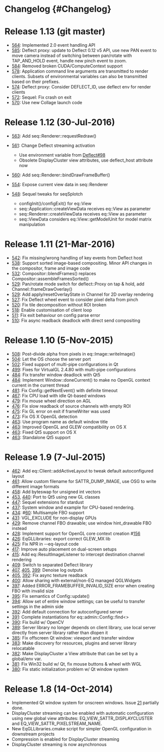 Changelog {#Changelog}
=========

# Release 1.13 (git master)

* [564](https://github.com/Eyescale/Equalizer/pull/564):
  Implemented 2.0 event handling API
* [585](https://github.com/Eyescale/Equalizer/pull/585):
  Deflect proxy: update to Deflect 0.12 v5 API, use new PAN event to move
  camera instead of switching between pan/rotate with TAP_AND_HOLD event,
  handle new pinch event to zoom.
* [584](https://github.com/Eyescale/Equalizer/pull/584):
  Removed broken CUDA/ComputeContext support
* [578](https://github.com/Eyescale/Equalizer/pull/578):
  Application command line arguments are transmitted to render clients.
  Subsets of environmental variables can also be transmitted based on their
  prefixes.
* [574](https://github.com/Eyescale/Equalizer/pull/574):
  Deflect proxy: Consider DEFLECT_ID, use deflect env for render clients
* [572](https://github.com/Eyescale/Equalizer/pull/572):
  Sequel: Fix crash on exit
* [570](https://github.com/Eyescale/Equalizer/pull/570):
  Use new Collage launch code

# Release 1.12 (30-Jul-2016)

* [563](https://github.com/Eyescale/Equalizer/pull/563):
  Add seq::Renderer::requestRedraw()
* [561](https://github.com/Eyescale/Equalizer/pull/561):
  Change Deflect streaming activation

  * Use environment variable from
    [Deflect#98](https://github.com/BlueBrain/Deflect/pull/98)
  * Obsolete DisplayCluster view attributes, use deflect_host attribute now
* [560](https://github.com/Eyescale/Equalizer/pull/560):
  Add seq::Renderer::bindDrawFrameBuffer()
* [554](https://github.com/Eyescale/Equalizer/pull/554):
  Expose current view data in seq::Renderer
* [548](https://github.com/Eyescale/Equalizer/pull/548):
  Sequel tweaks for seqSplotch

  * configInit()/configExit() for eq::View
  * seq::Application::createViewData receives eq::View as parameter
  * seq::Renderer::createViewData receives eq::View as parameter
  * seq::ViewData considers eq::View::getModelUnit for model matrix manipulation


# Release 1.11 (21-Mar-2016)

* [542](https://github.com/Eyescale/Equalizer/pull/542):
  Fix missing/wrong handling of key events from Deflect host
* [538](https://github.com/Eyescale/Equalizer/pull/538):
  Support sorted image-based compositing. Minor API changes in the
  compositor, frame and image code
* [532](https://github.com/Eyescale/Equalizer/pull/532):
  Compositor::blendFrames() replaces Compositor::assembleFramesSorted()
* [529](https://github.com/Eyescale/Equalizer/pull/529):
  Pan/rotate mode switch for deflect::Proxy on tap & hold,
  add Channel::frameDrawOverlay()
* [529](https://github.com/Eyescale/Equalizer/pull/529):
  Add apply/resetOverlayState in Channel for 2D overlay rendering
* [527](https://github.com/Eyescale/Equalizer/pull/527):
  Fix Deflect wheel event to consider pixel delta from pinch
* [520](https://github.com/Eyescale/Equalizer/issues/520):
  Fix tile decomposition without ROI broken
* [518](https://github.com/Eyescale/Equalizer/pull/518):
  Enable customisation of client loop
* [511](https://github.com/Eyescale/Equalizer/pull/511):
  Fix exit behaviour on config parse error
* [510](https://github.com/Eyescale/Equalizer/issues/510):
  Fix async readback deadlock with direct send compositing

# Release 1.10 (5-Nov-2015)

* [508](https://github.com/Eyescale/Equalizer/pull/508):
  Post-divide alpha from pixels in eq::Image::writeImage()
* [504](https://github.com/Eyescale/Equalizer/pull/504):
  Let the OS choose the server port
* [502](https://github.com/Eyescale/Equalizer/pull/500):
  Fixed support of multi-pipe configurations in Qt
* [499](https://github.com/Eyescale/Equalizer/pull/499):
  Fixes for VirtualGL 2.4.80 with multi-pipe configurations
* [484](https://github.com/Eyescale/Equalizer/pull/484):
  Fix transfer window deadlock with Qt5
* [484](https://github.com/Eyescale/Equalizer/pull/484):
  Implement Window::doneCurrent() to make no OpenGL context current in the
  current thread
* [481](https://github.com/Eyescale/Equalizer/pull/481):
  Fix Config::getNextEvent() with definite timeout
* [467](https://github.com/Eyescale/Equalizer/issues/467):
  Fix CPU load with idle Qt-based windows
* [479](https://github.com/Eyescale/Equalizer/pull/479):
  Fix mouse wheel direction on AGL
* [476](https://github.com/Eyescale/Equalizer/issues/476):
  Fix slow readback of source channels with empty ROI
* [475](https://github.com/Eyescale/Equalizer/pull/475):
  Fix GL error on exit if frameWriter was used
* [473](https://github.com/Eyescale/Equalizer/pull/473):
  Fix OS X OpenGL detection
* [463](https://github.com/Eyescale/Equalizer/pull/463):
  Use program name as default window title
* [463](https://github.com/Eyescale/Equalizer/pull/463):
  Improved OpenGL and GLEW compatibility on OS X
* [463](https://github.com/Eyescale/Equalizer/pull/463):
  Fixed Qt5 support on OS X
* [463](https://github.com/Eyescale/Equalizer/pull/463):
  Standalone Qt5 support

# Release 1.9 (7-Jul-2015)

* [462](https://github.com/Eyescale/Equalizer/pull/462):
  Add eq::Client::addActiveLayout to tweak default autoconfigured layout
* [461](https://github.com/Eyescale/Equalizer/pull/461):
  Allow custom filename for SATTR_DUMP_IMAGE, use OSG to write different image
  formats
* [458](https://github.com/Eyescale/Equalizer/pull/458):
  Add byteswap for unsigned int vectors
* [453](https://github.com/Eyescale/Equalizer/pull/453),
  [440](https://github.com/Eyescale/Equalizer/pull/440):
  Port to Qt5 using new GL classes
* [447](https://github.com/Eyescale/Equalizer/pull/447):
  Sequel extensions for stardust
* [437](https://github.com/Eyescale/Equalizer/pull/437):
  System window and example for CPU-based rendering.
* [434](https://github.com/Eyescale/Equalizer/pull/434):
  #[60](https://github.com/Eyescale/Equalizer/issues/60):
  Multisample FBO support
* [431](https://github.com/Eyescale/Equalizer/pull/431):
  VGL_EXCLUDE for non-display GPUs
* [429](https://github.com/Eyescale/Equalizer/pull/429):
  Remove channel FBO drawable; use window hint_drawable FBO instead
* [428](https://github.com/Eyescale/Equalizer/pull/428):
  Implement support for OpenGL core context creation
  #[156](https://github.com/Eyescale/Equalizer/issues/156)
* [426](https://github.com/Eyescale/Equalizer/pull/426):
  EqGLLibraries: export correct GLEW_MX lib
* [425](https://github.com/Eyescale/Equalizer/pull/425):
  Fix NPR in --eq-layout code
* [417](https://github.com/Eyescale/Equalizer/pull/417):
  Improve auto placement on dual-screen setups
* [415](https://github.com/Eyescale/Equalizer/pull/415):
  Add eq::ResultImageListener to intercept destination channel rendering
* [409](https://github.com/Eyescale/Equalizer/pull/409):
  Switch to separated Deflect library
* [407](https://github.com/Eyescale/Equalizer/pull/407),
  [405](https://github.com/Eyescale/Equalizer/pull/405),
  [399](https://github.com/Eyescale/Equalizer/pull/399):
  Denoise log outputs
* [405](https://github.com/Eyescale/Equalizer/pull/405),
  [392](https://github.com/Eyescale/Equalizer/pull/392):
  Fix async texture readback
* [400](https://github.com/Eyescale/Equalizer/pull/400):
  Allow sharing with external/non-EQ managed QGLWidgets
* [397](https://github.com/Eyescale/Equalizer/pull/397):
  Added ERROR_FRAMEBUFFER_INVALID_SIZE error when creating FBO with invalid size
* [395](https://github.com/Eyescale/Equalizer/pull/395):
  Fix semantics of Config::update()
* [394](https://github.com/Eyescale/Equalizer/pull/394):
  Allow set of entire window settings; can be useful to transfer settings in the
  admin side
* [392](https://github.com/Eyescale/Equalizer/pull/392):
  Add default connection for autoconfigured server
* [391](https://github.com/Eyescale/Equalizer/pull/391):
  Complete instantiations for eq::admin::Config::find<>
* [390](https://github.com/Eyescale/Equalizer/pull/390):
  Fix build w/ OpenCV
* [389](https://github.com/Eyescale/Equalizer/pull/389):
  Server library no longer depends on client library, use local server directly
  from server library rather than dlopen it
* [385](https://github.com/Eyescale/Equalizer/pull/385):
  Fix offscreen Qt window: viewport and transfer window
* [383](https://github.com/Eyescale/Equalizer/pull/383):
  Make discovery for resources, plugins and server library relocatable
* [382](https://github.com/Eyescale/Equalizer/pull/382):
  Make DisplayCluster a View attribute that can be set by a global/env var.
* [381](https://github.com/Eyescale/Equalizer/pull/381):
  Fix Win32 build w/ Qt, fix mouse buttons & wheel with WGL
* [380](https://github.com/Eyescale/Equalizer/pull/380):
  Fix static initialization problem w/ Qt window system

# Release 1.8 (14-Oct-2014)

* Implemented Qt window system for onscreen windows. Issue
  [21](https://github.com/Eyescale/Equalizer/issues/21) partially done.
* DisplayCluster streaming can be enabled with automatic configuration using new
  global view attributes: EQ_VIEW_SATTR_DISPLAYCLUSTER and
  EQ_VIEW_SATTR_PIXELSTREAM_NAME.
* New EqGLLibraries.cmake script for simpler OpenGL configuration in
  downstream projects
* Compression is enabled for DisplayCluster streaming
* DisplayCluster streaming is now asynchronous
